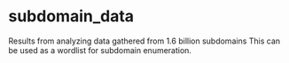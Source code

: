 # subdomain_data
Results from analyzing data gathered from 1.6 billion subdomains
This can be used as a wordlist for subdomain enumeration.
